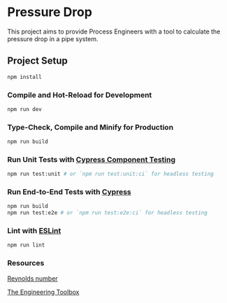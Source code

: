 # Pressure Drop 

This project aims to provide Process Engineers with a tool to calculate the pressure drop in a pipe system.


## Project Setup

```sh
npm install
```

### Compile and Hot-Reload for Development

```sh
npm run dev
```

### Type-Check, Compile and Minify for Production

```sh
npm run build
```

### Run Unit Tests with [Cypress Component Testing](https://docs.cypress.io/guides/component-testing/introduction)

```sh
npm run test:unit # or `npm run test:unit:ci` for headless testing
```

### Run End-to-End Tests with [Cypress](https://www.cypress.io/)

```sh
npm run build
npm run test:e2e # or `npm run test:e2e:ci` for headless testing
```

### Lint with [ESLint](https://eslint.org/)

```sh
npm run lint
```

### Resources
[Reynolds number](https://en.wikipedia.org/wiki/Reynolds_number)

[The Engineering Toolbox](https://www.engineeringtoolbox.com/reynolds-number-d_237.html)